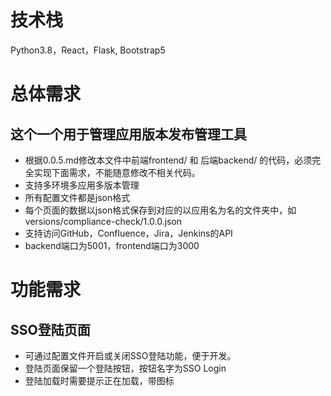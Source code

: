 # 技术栈
Python3.8，React，Flask, Bootstrap5

# 总体需求
## 这个一个用于管理应用版本发布管理工具
- 根据0.0.5.md修改本文件中前端frontend/ 和 后端backend/ 的代码，必须完全实现下面需求，不能随意修改不相关代码。
- 支持多环境多应用多版本管理
- 所有配置文件都是json格式
- 每个页面的数据以json格式保存到对应的以应用名为名的文件夹中，如versions/compliance-check/1.0.0.json
- 支持访问GitHub，Confluence，Jira，Jenkins的API
- backend端口为5001，frontend端口为3000

# 功能需求
## SSO登陆页面
- 可通过配置文件开启或关闭SSO登陆功能，便于开发。
- 登陆页面保留一个登陆按钮，按钮名字为SSO Login
- 登陆加载时需要提示正在加载，带图标

